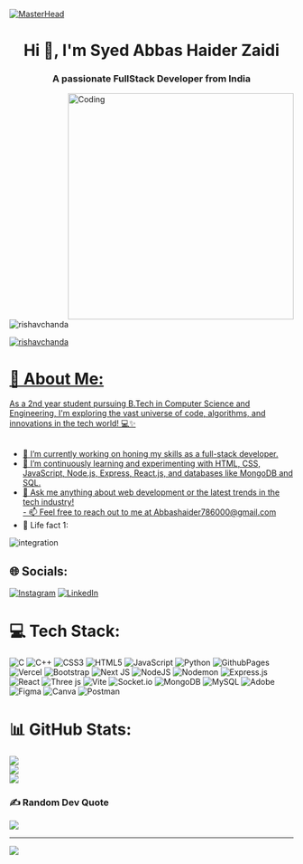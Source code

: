 [![MasterHead](https://raw.githubusercontent.com/PolarBearGG/PolarBearGG/master/web-developer.gif)](https://raw.githubusercontent.com/PolarBearGG/PolarBearGG/master/web-developer.gif)
<h1 align="center">Hi 👋, I'm Syed Abbas Haider Zaidi</h1>
<h3 align="center">A passionate FullStack Developer from India</h3>
<img align="right" alt="Coding" width="400" src="https://cdn.dribbble.com/users/1162077/screenshots/3848914/programmer.gif">



<p align="left"> <img src="https://komarev.com/ghpvc/?username=HAIDER072&label=Profile%20views&color=0e75b6&style=flat" alt="rishavchanda" /> </p>


<p align="left"> <a href="https://twitter.com/ABBAS_HAIDER786" target="blank"><img src="https://img.shields.io/twitter/follow/Haider?logo=twitter&style=for-the-badge" alt="rishavchanda"  </p>


# 💫 About Me:
As a 2nd year student pursuing B.Tech in Computer Science and Engineering, I'm exploring the vast universe of code, algorithms, and innovations in the tech world! 💻✨<br><br><be>
- 🔭 I’m currently working on honing my skills as a full-stack developer.<be>
- 🌱 I’m continuously learning and experimenting with HTML, CSS, JavaScript, Node.js, Express, React.js, and databases like MongoDB and SQL.<be>
- 💬 Ask me anything about web development or the latest trends in the tech industry!<br>- 📫 Feel free to reach out to me at  Abbashaider786000@gmail.com<br>   
- 🥀 Life fact 1: 


![integration](https://latex.codecogs.com/svg.latex?\dpi{400}Life%20=%20\int_{birth}^{death}%20\frac{happiness}{time}%20%20d(time))



## 🌐 Socials:
[![Instagram](https://img.shields.io/badge/Instagram-%23E4405F.svg?logo=Instagram&logoColor=white)](https://instagram.com/abbas.haider786) [![LinkedIn](https://img.shields.io/badge/LinkedIn-%230077B5.svg?logo=linkedin&logoColor=white)](https://linkedin.com/in/abbas-haider07) 

# 💻 Tech Stack:
![C](https://img.shields.io/badge/c-%2300599C.svg?style=flat&logo=c&logoColor=white) ![C++](https://img.shields.io/badge/c++-%2300599C.svg?style=flat&logo=c%2B%2B&logoColor=white) ![CSS3](https://img.shields.io/badge/css3-%231572B6.svg?style=flat&logo=css3&logoColor=white) ![HTML5](https://img.shields.io/badge/html5-%23E34F26.svg?style=flat&logo=html5&logoColor=white) ![JavaScript](https://img.shields.io/badge/javascript-%23323330.svg?style=flat&logo=javascript&logoColor=%23F7DF1E) ![Python](https://img.shields.io/badge/python-3670A0?style=flat&logo=python&logoColor=ffdd54) ![GithubPages](https://img.shields.io/badge/github%20pages-121013?style=flat&logo=github&logoColor=white) ![Vercel](https://img.shields.io/badge/vercel-%23000000.svg?style=flat&logo=vercel&logoColor=white) ![Bootstrap](https://img.shields.io/badge/bootstrap-%238511FA.svg?style=flat&logo=bootstrap&logoColor=white) ![Next JS](https://img.shields.io/badge/Next-black?style=flat&logo=next.js&logoColor=white) ![NodeJS](https://img.shields.io/badge/node.js-6DA55F?style=flat&logo=node.js&logoColor=white) ![Nodemon](https://img.shields.io/badge/NODEMON-%23323330.svg?style=flat&logo=nodemon&logoColor=%BBDEAD) ![Express.js](https://img.shields.io/badge/express.js-%23404d59.svg?style=flat&logo=express&logoColor=%2361DAFB) ![React](https://img.shields.io/badge/react-%2320232a.svg?style=flat&logo=react&logoColor=%2361DAFB) ![Three js](https://img.shields.io/badge/threejs-black?style=flat&logo=three.js&logoColor=white) ![Vite](https://img.shields.io/badge/vite-%23646CFF.svg?style=flat&logo=vite&logoColor=white) ![Socket.io](https://img.shields.io/badge/Socket.io-black?style=flat&logo=socket.io&badgeColor=010101) ![MongoDB](https://img.shields.io/badge/MongoDB-%234ea94b.svg?style=flat&logo=mongodb&logoColor=white) ![MySQL](https://img.shields.io/badge/mysql-%2300000f.svg?style=flat&logo=mysql&logoColor=white) ![Adobe](https://img.shields.io/badge/adobe-%23FF0000.svg?style=flat&logo=adobe&logoColor=white) ![Figma](https://img.shields.io/badge/figma-%23F24E1E.svg?style=flat&logo=figma&logoColor=white) ![Canva](https://img.shields.io/badge/Canva-%2300C4CC.svg?style=flat&logo=Canva&logoColor=white) ![Postman](https://img.shields.io/badge/Postman-FF6C37?style=flat&logo=postman&logoColor=white)
# 📊 GitHub Stats:
![](https://github-readme-stats.vercel.app/api?username=HAIDER072&theme=dark&hide_border=false&include_all_commits=false&count_private=false)<br/>
![](https://github-readme-streak-stats.herokuapp.com/?user=HAIDER072&theme=dark&hide_border=false)<br/>
![](https://github-readme-stats.vercel.app/api/top-langs/?username=HAIDER072&theme=dark&hide_border=false&include_all_commits=false&count_private=false&layout=compact)

### ✍️ Random Dev Quote
![](https://quotes-github-readme.vercel.app/api?type=horizontal&theme=radical)

---
[![](https://visitcount.itsvg.in/api?id=HAIDER072&icon=0&color=9)](https://visitcount.itsvg.in)

<!-- Proudly created with GPRM ( https://gprm.itsvg.in ) -->
